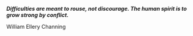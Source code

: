 _**Difficulties are meant to rouse, not discourage. The human spirit is to grow strong by conflict.**_

William Ellery Channing